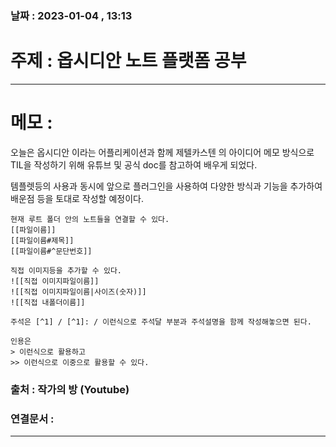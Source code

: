 ### 날짜 : 2023-01-04 , 13:13

# 주제 : 옵시디안 노트 플랫폼 공부
---
# 메모 :

오늘은 옵시디안 이라는 어플리케이션과 함께 제텔카스텐 의 아이디어 메모 방식으로 TIL을 작성하기 위해 유튜브 및 공식 doc를 참고하여 배우게 되었다. 

템플렛등의 사용과 동시에 앞으로 플러그인을 사용하여 다양한 방식과 기능을 추가하여 배운점 등을 토대로 작성할 예정이다. 

```
현재 루트 폴더 안의 노트들을 연결할 수 있다. 
[[파일이름]]
[[파일이름#제목]]
[[파일이름#^문단번호]]

직접 이미지등을 추가할 수 있다. 
![[직접 이미지파일이름]]
![[직접 이미지파일이름|사이즈(숫자)]]
![[직접 내폴더이름]]

주석은 [^1] / [^1]: / 이런식으로 주석달 부분과 주석설명을 함께 작성해놓으면 된다.

인용은 
> 이런식으로 활용하고
>> 이런식으로 이중으로 활용할 수 있다.
```

### 출처 : 작가의 방 (Youtube)

### 연결문서 : 
---
[^1]:이렇게 달면 된다. 
[^2]: 주석을 다는 법?

